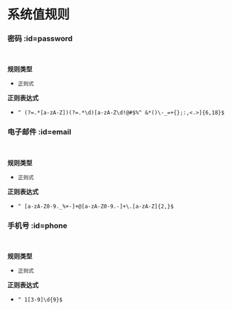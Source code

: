 # 系统值规则 <!-- {docsify-ignore-all} -->

### 密码 :id=password

<br>
<p class="panel-title"><b>规则类型</b></p>

* `正则式`

<p class="panel-title"><b>正则表达式</b></p>

* `^ (?=.*[a-zA-Z])(?=.*\d)[a-zA-Z\d!@#$%^ &*()\-_=+{};:,<.>]{6,18}$`

### 电子邮件 :id=email

<br>
<p class="panel-title"><b>规则类型</b></p>

* `正则式`

<p class="panel-title"><b>正则表达式</b></p>

* `^ [a-zA-Z0-9._%+-]+@[a-zA-Z0-9.-]+\.[a-zA-Z]{2,}$`

### 手机号 :id=phone

<br>
<p class="panel-title"><b>规则类型</b></p>

* `正则式`

<p class="panel-title"><b>正则表达式</b></p>

* `^ 1[3-9]\d{9}$`






